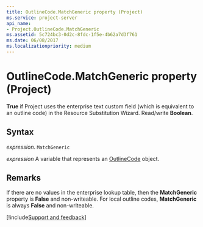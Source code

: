 ```yaml
---
title: OutlineCode.MatchGeneric property (Project)
ms.service: project-server
api_name:
- Project.OutlineCode.MatchGeneric
ms.assetid: 5c724bc3-0d2c-8fdc-1f5e-4b62a7d3f761
ms.date: 06/08/2017
ms.localizationpriority: medium
---
```



# OutlineCode.MatchGeneric property (Project)

 **True** if Project uses the enterprise text custom field (which is equivalent to an outline code) in the Resource Substitution Wizard. Read/write **Boolean**.


## Syntax

_expression_. `MatchGeneric`

_expression_ A variable that represents an [OutlineCode](./Project.OutlineCode.md) object.


## Remarks

If there are no values in the enterprise lookup table, then the **MatchGeneric** property is **False** and non-writeable. For local outline codes, **MatchGeneric** is always **False** and non-writeable.

[!include[Support and feedback](~/includes/feedback-boilerplate.md)]